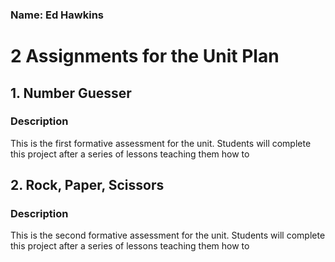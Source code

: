 ### Name: Ed Hawkins
# 2 Assignments for the Unit Plan

## 1. Number Guesser
### Description
This is the first formative assessment for the unit. Students will complete this project after a series of lessons teaching them how to 



## 2. Rock, Paper, Scissors
### Description
This is the second formative assessment for the unit. Students will complete this project after a series of lessons teaching them how to 

